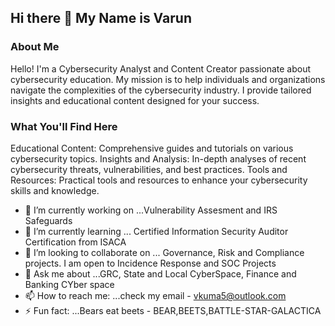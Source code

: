 ## Hi there 👋 My Name is Varun 

### About Me 

Hello! I'm a Cybersecurity Analyst and Content Creator passionate about cybersecurity education. My mission is to help individuals and organizations navigate the complexities of the cybersecurity industry. I provide tailored insights and educational content designed for your success.


### What You'll Find Here 

Educational Content: Comprehensive guides and tutorials on various cybersecurity topics. Insights and Analysis: In-depth analyses of recent cybersecurity threats, vulnerabilities, and best practices. Tools and Resources: Practical tools and resources to enhance your cybersecurity skills and knowledge.


- 🔭 I’m currently working on ...Vulnerability Assesment and IRS Safeguards 
- 🌱 I’m currently learning ... Certified Information Security Auditor Certification from ISACA  
- 👯 I’m looking to collaborate on ... Governance, Risk and Compliance projects. I am open to Incidence Response and SOC Projects  
- 💬 Ask me about ...GRC, State and Local CyberSpace, Finance and Banking CYber space  
- 📫 How to reach me: ...check my email - vkuma5@outlook.com  
- ⚡ Fun fact: ...Bears eat beets - BEAR,BEETS,BATTLE-STAR-GALACTICA
